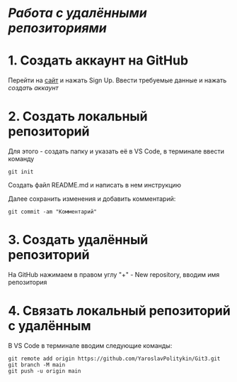 # ***Работа с удалёнными репозиториями***

# 1. Создать аккаунт на GitHub
Перейти на [сайт](https://github.com) и нажать Sign Up.
Ввести требуемые данные и нажать *создать аккаунт*
# 2. Создать локальный репозиторий

Для этого - создать папку и указать её в VS Code,
в терминале ввести команду
````
git init
````
Создать файл README.md и написать в нем инструкцию

Далее сохранить изменения и добавить комментарий:
````
git commit -am "Комментарий"
````
# 3. Создать удалённый репозиторий
На GitHub нажимаем в правом углу "+" - New repository, вводим имя репозитория
# 4. Связать локальный репозиторий с удалённым
В VS Code в терминале вводим следующие команды:
````
git remote add origin https://github.com/YaroslavPolitykin/Git3.git
git branch -M main
git push -u origin main
````